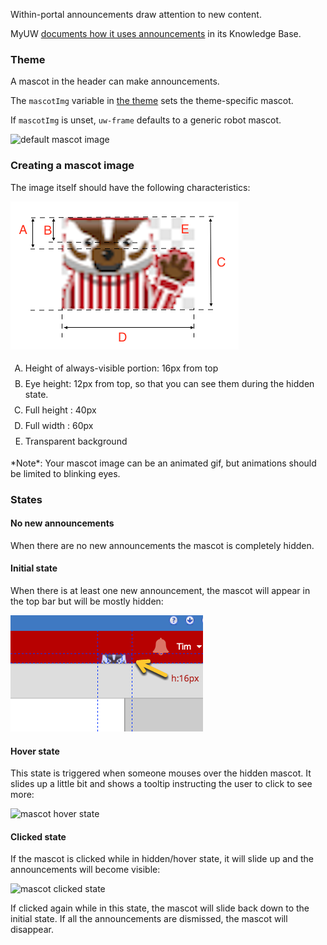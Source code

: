 Within-portal announcements draw attention to new content.

MyUW [documents how it uses announcements](https://kb.wisc.edu/myuw/page.php?id=63903) in its Knowledge Base.

### Theme

A mascot in the header can make announcements.

The `mascotImg` variable in [the theme](theming.md) sets the theme-specific mascot.

If `mascotImg` is unset, `uw-frame` defaults to a generic robot mascot.

![default mascot image](./img/announcement-character.png)

### Creating a mascot image
The image itself should have the following characteristics:

![./img/mascot/mascot-w-comments.png](img/mascot/mascot-w-comments.png)

<div class="row">
<div class="col-md-6 col-sm-12">
<ul style="list-style-type:upper-alpha!important">
<li style="padding:4px 0">Height of always-visible portion: 16px from top</li>
<li style="padding:4px 0">Eye height: 12px from top, so that you can see them during the hidden state.</li>
<li style="padding:4px 0">Full height : 40px</li>
<li style="padding:4px 0">Full width : 60px</li>
<li style="padding:4px 0">Transparent background</li>
</ul>
*Note*: Your mascot image can be an animated gif, but animations should be limited to blinking eyes.
</div>
</div>

### States

#### No new announcements

When there are no new announcements the mascot is completely hidden.

#### Initial state
When there is at least one new announcement, the mascot will appear in the top bar but will be mostly hidden:

![mascot initial state](./img/mascot/hidden-mascot.png)

#### Hover state
This state is triggered when someone mouses over the hidden mascot. It slides up a little bit and shows a tooltip instructing
the user to click to see more:

![mascot hover state](./img/mascot/hover-mascot.png)

#### Clicked state

If the mascot is clicked while in hidden/hover state, it will slide up and the announcements will become visible:

![mascot clicked state](./img/mascot/presenting-mascot.png)

If clicked again while in this state, the mascot will slide back down to the initial state. If all the announcements are dismissed, the mascot will disappear.
